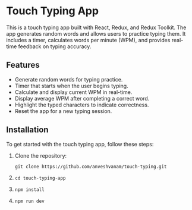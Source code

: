# Touch Typing App

This is a touch typing app built with React, Redux, and Redux Toolkit. The app generates random words and allows users to practice typing them. It includes a timer, calculates words per minute (WPM), and provides real-time feedback on typing accuracy.

## Features

- Generate random words for typing practice.
- Timer that starts when the user begins typing.
- Calculate and display current WPM in real-time.
- Display average WPM after completing a correct word.
- Highlight the typed characters to indicate correctness.
- Reset the app for a new typing session.

## Installation

To get started with the touch typing app, follow these steps:

1. Clone the repository:

   ```shell
   git clone https://github.com/anveshvanam/touch-typing.git 
   ```
   
2. ```cd touch-typing-app```
3. ```npm install```
4. ```npm run dev```
